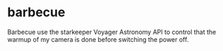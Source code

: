 # barbecue
Barbecue use the starkeeper Voyager Astronomy API to control that the warmup of my camera is done before switching the power off.
